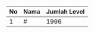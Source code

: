 | No | Nama            | Jumlah Level |
|----|-----------------|--------------|
| 1  | #    |    1996        |
